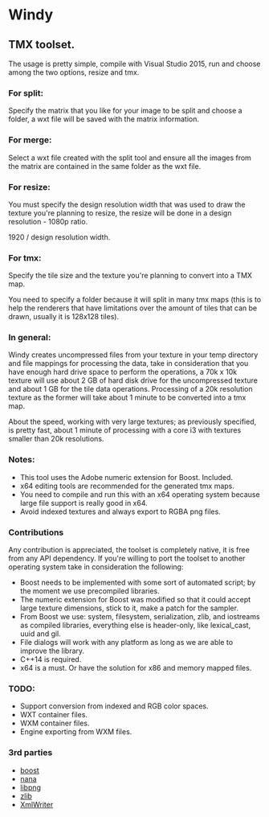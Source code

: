 # Windy
## TMX toolset.

The usage is pretty simple, compile with Visual Studio 2015, run and choose among the two options, resize and tmx.

### For split:
Specify the matrix that you like for your image to be split and choose a folder, a wxt file will be saved with the matrix information.

### For merge:
Select a wxt file created with the split tool and ensure all the images from the matrix are contained in the same folder as the wxt file.

### For resize:
You must specify the design resolution width that was used to draw the texture you're planning to resize, the resize will be done in a design resolution - 1080p ratio.

1920 / design resolution width.

### For tmx:
Specify the tile size and the texture you're planning to convert into a TMX map.

You need to specify a folder because it will split in many tmx maps (this is to help the renderers that have limitations over the amount of tiles that can be drawn, usually it is 128x128 tiles).

### In general:
Windy creates uncompressed files from your texture in your temp directory and file mappings for processing the data, take in consideration that you have enough hard drive space to perform the operations, a 70k x 10k texture will use about 2 GB of hard disk drive for the uncompressed texture and about 1 GB for the tile data operations. Processing of a 20k resolution texture as the former will take about 1 minute to be converted into a tmx map.

About the speed, working with very large textures; as previously specified, is pretty fast, about 1 minute of processing with a core i3 with textures smaller than 20k resolutions.

### Notes:
* This tool uses the Adobe numeric extension for Boost. Included.
* x64 editing tools are recommended for the generated tmx maps.
* You need to compile and run this with an x64 operating system because large file support is really good in x64.
* Avoid indexed textures and always export to RGBA png files.

### Contributions
Any contribution is appreciated, the toolset is completely native, it is free from any API dependency.
If you're willing to port the toolset to another operating system take in consideration the following:

* Boost needs to be implemented with some sort of automated script; by the moment we use precompiled libraries.  
* The numeric extension for Boost was modified so that it could accept large texture dimensions, stick to it, make a patch for the sampler.
* From Boost we use: system, filesystem, serialization, zlib, and iostreams as compiled libraries, everything else is header-only, like lexical_cast, uuid and gil.
* File dialogs will work with any platform as long as we are able to improve the library.
* C++14 is required.
* x64 is a must. Or have the solution for x86 and memory mapped files.

### TODO:
* Support conversion from indexed and RGB color spaces.
* WXT container files.
* WXM container files.
* Engine exporting from WXM files.

### 3rd parties
* [boost](http://www.boost.org/)
* [nana](http://www.nanapro.org)
* [libpng](http://libpng.org/pub/png/libpng.html)
* [zlib](http://zlib.net/)
* [XmlWriter](http://www.codeproject.com/Articles/5588/Simple-C-class-for-XML-writing)
